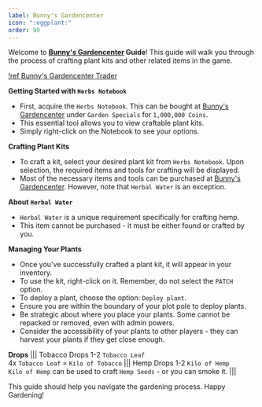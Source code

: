 ```yaml
---
label: Bunny's Gardencenter
icon: ":eggplant:"
order: 99
---
```


Welcome to **[Bunny's Gardencenter](/traders/bunnys-gardencenter.md) Guide**! This guide will walk you through the process of crafting plant kits and other related items in the game.

[!ref Bunny's Gardencenter Trader](/traders/bunnys-gardencenter.md)

**Getting Started with `Herbs Notebook`**
- First, acquire the `Herbs Notebook`. This can be bought at [Bunny's Gardencenter](/traders/bunnys-gardencenter.md) under `Garden Specials` for `1,000,000 Coins`.
- This essential tool allows you to view craftable plant kits.
- Simply right-click on the Notebook to see your options.

**Crafting Plant Kits**
- To craft a kit, select your desired plant kit from `Herbs Notebook`. Upon selection, the required items and tools for crafting will be displayed.
- Most of the necessary items and tools can be purchased at [Bunny's Gardencenter](/traders/bunnys-gardencenter.md). However, note that `Herbal Water` is an exception.

**About `Herbal Water`**
- `Herbal Water` is a unique requirement specifically for crafting hemp.
- This item cannot be purchased - it must be either found or crafted by you.

**Managing Your Plants**
- Once you've successfully crafted a plant kit, it will appear in your inventory.
- To use the kit, right-click on it. Remember, do not select the `PATCH` option.
- To deploy a plant, choose the option: `Deploy plant`.
- Ensure you are within the boundary of your plot pole to deploy plants.
- Be strategic about where you place your plants. Some cannot be repacked or removed, even with admin powers.
- Consider the accessibility of your plants to other players - they can harvest your plants if they get close enough.

**Drops**
||| Tobacco
Drops 1-2 `Tobacco Leaf`   
4x `Tobacco Leaf` = `Kilo of Tobacco`
||| Hemp
Drops 1-2 `Kilo of Hemp`   
`Kilo of Hemp` can be used to craft `Hemp Seeds` - or you can smoke it.
|||

This guide should help you navigate the gardening process. Happy Gardening!